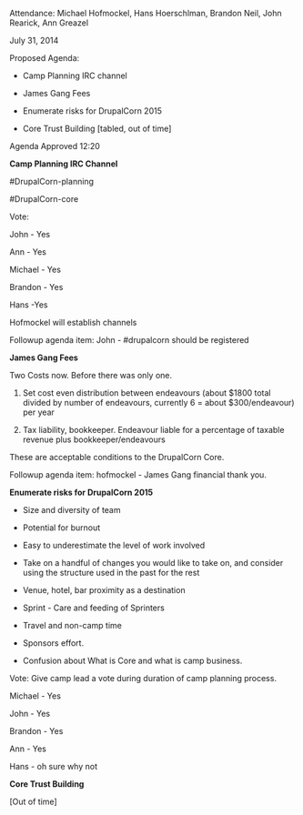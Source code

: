 Attendance: Michael Hofmockel, Hans Hoerschlman, Brandon Neil, John Rearick, Ann Greazel

July 31, 2014

Proposed Agenda:

* Camp Planning IRC channel

* James Gang Fees

* Enumerate risks for DrupalCorn 2015

* Core Trust Building [tabled, out of time]

Agenda Approved 12:20

**Camp Planning IRC Channel**

#DrupalCorn-planning

#DrupalCorn-core

Vote:

John - Yes

Ann - Yes

Michael - Yes

Brandon - Yes

Hans -Yes

Hofmockel will establish channels

Followup agenda item: John - #drupalcorn should be registered 

**James Gang Fees**

Two Costs now. Before there was only one.

1. Set cost even distribution between endeavours (about $1800 total divided by number of endeavours, currently 6 = about $300/endeavour) per year

2. Tax liability, bookkeeper. Endeavour liable for a percentage of taxable revenue plus bookkeeper/endeavours

These are acceptable conditions to the DrupalCorn Core.

Followup agenda item: hofmockel - James Gang financial thank you.

**Enumerate risks for DrupalCorn 2015**

* Size and diversity of team

* Potential for burnout

* Easy to underestimate the level of work involved

* Take on a handful of changes you would like to take on, and consider using the structure used in the past for the rest

* Venue, hotel, bar proximity as a destination

* Sprint - Care and feeding of Sprinters

* Travel and non-camp time

* Sponsors effort. 

* Confusion about What is Core and what is camp business.

Vote: Give camp lead a vote during duration of camp planning process.

Michael - Yes

John - Yes

Brandon - Yes

Ann - Yes

Hans - oh sure why not

**Core Trust Building**

[Out of time]

